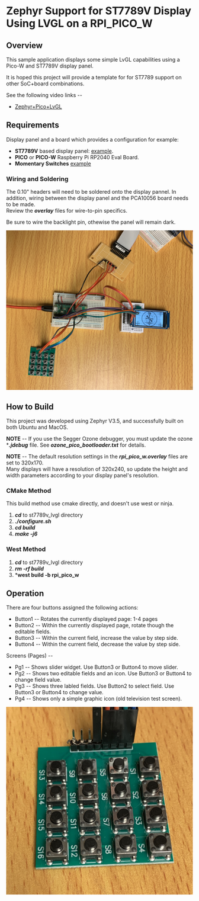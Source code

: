 # Zephyr Support for ST7789V Display Using LVGL on a RPI_PICO_W

## Overview
This sample application displays some simple LvGL capabilities using a Pico-W and ST7789V display panel.

It is hoped this project will provide a template for for ST7789 support on other SoC+board combinations.

See the following video links --
* [Zephyr+Pico+LvGL](https://youtu.be/NihAug9tYzU)

## Requirements
Display panel and a board which provides a configuration
for example:

* **ST7789V** based display panel:  [example](https://www.aliexpress.us/item/3256805850192151.html).
* **PICO** or **PICO-W** Raspberry Pi RP2040 Eval Board.
* **Momentary Switches** [example](https://www.amazon.com/CANADUINO®-Arduino-Raspberry-Tactile-Buttons/dp/B07PSDBT4H)

### Wiring and Soldering
The 0.10" headers will need to be soldered onto the display pannel. In addition, wiring between the display panel and the PCA10056 board needs to be made.  
Review the ***overlay*** files for wire-to-pin specifics.

Be sure to wire the backlight pin, othewise the panel will remain dark.

![here](https://github.com/foldedtoad/st7789v_lvgl/blob/master/images/overview.jpg)


## How to Build
This project was developed using Zephyr V3.5, and successfully built on both Ubuntu and MacOS.  

**NOTE** -- If you use the Segger Ozone debugger, you must update the ozone ****.jdebug*** file. See ***ozone_pico_bootloader.txt*** for details.

**NOTE** -- The default resolution settings in the ***rpi_pico_w.overlay*** files are set to 320x170.  
Many displays will have a resolution of 320x240, so update the height and width parameters according to your display panel's resolution.

### CMake Method
This build method use cmake directly, and doesn't use west or ninja.  
1) ***cd*** to st7789v_lvgl directory
2) ***./configure.sh***
3) ***cd build***
4) ***make -j6***

### West Method
1) ***cd*** to st7789v_lvgl directory
2) ***rm -rf build***
3) ***west build -b rpi_pico_w**

## Operation
There are four buttons assigned the following actions:
* Button1 -- Rotates the currently displayed page: 1-4 pages
* Button2 -- Within the currently displayed page, rotate though the editable fields.
* Button3 -- Within the current field, increase the value by step side. 
* Button4 -- Within the current field, decrease the value by step side.  

Screens (Pages) --
* Pg1 -- Shows slider widget.  Use Button3 or Button4 to move slider.
* Pg2 -- Shows two editable fields and an icon. Use Button3 or Button4 to change field value.
* Pg3 -- Shows three labled fields. Use Button2 to select field.  Use Button3 or Button4 to change value.
* Pg4 -- Shows only a simple graphic icon (old television test screen).

![here](https://github.com/foldedtoad/st7789v_lvgl/blob/master/images/switches.jpg)

